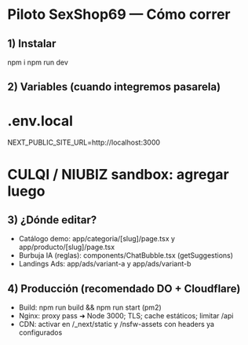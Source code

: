 # Piloto SexShop69 — Cómo correr

## 1) Instalar
npm i
npm run dev

## 2) Variables (cuando integremos pasarela)
# .env.local
NEXT_PUBLIC_SITE_URL=http://localhost:3000
# CULQI / NIUBIZ sandbox: agregar luego

## 3) ¿Dónde editar?
- Catálogo demo: app/categoria/[slug]/page.tsx y app/producto/[slug]/page.tsx
- Burbuja IA (reglas): components/ChatBubble.tsx (getSuggestions)
- Landings Ads: app/ads/variant-a y app/ads/variant-b

## 4) Producción (recomendado DO + Cloudflare)
- Build: npm run build && npm run start (pm2)
- Nginx: proxy pass ➜ Node 3000; TLS; cache estáticos; limitar /api
- CDN: activar en /_next/static y /nsfw-assets con headers ya configurados
